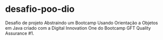 # desafio-poo-dio
Desafio de projeto Abstraindo um Bootcamp Usando Orientação a Objetos em Java criado com a Digital Innovation One do Bootcamp GFT Quality Assurance #1.
